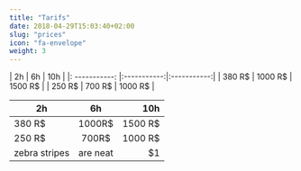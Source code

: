 ```yaml
---
title: "Tarifs"
date: 2018-04-29T15:03:40+02:00
slug: "prices"
icon: "fa-envelope"
weight: 3
---
```



| 2h            | 6h          | 10h         |
|: -----------: |:-----------:|:-----------:| 
|   380 R$      | 1000 R$     | 1500 R$     |
| 250 R$        | 700 R$      |  1000 R$    |

| 2h        | 6h           | 10h  |
| ------------- |:-------------:| -----:|
| 380 R$      | 1000R$| 1500 R$ |
| 250 R$      | 700R$     |   1000 R$ |
| zebra stripes | are neat      |    $1 |

